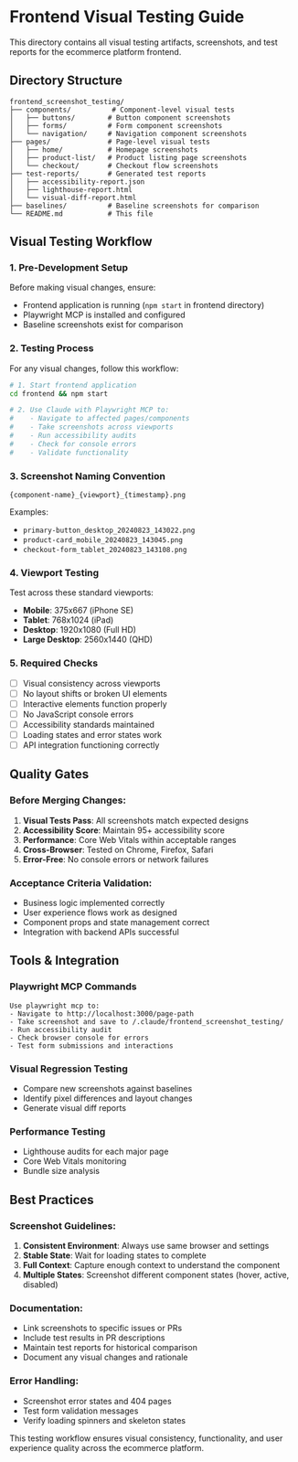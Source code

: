 # Frontend Visual Testing Guide

This directory contains all visual testing artifacts, screenshots, and test reports for the ecommerce platform frontend.

## Directory Structure

```
frontend_screenshot_testing/
├── components/          # Component-level visual tests
│   ├── buttons/        # Button component screenshots
│   ├── forms/          # Form component screenshots
│   └── navigation/     # Navigation component screenshots
├── pages/              # Page-level visual tests
│   ├── home/           # Homepage screenshots
│   ├── product-list/   # Product listing page screenshots
│   └── checkout/       # Checkout flow screenshots
├── test-reports/       # Generated test reports
│   ├── accessibility-report.json
│   ├── lighthouse-report.html
│   └── visual-diff-report.html
├── baselines/          # Baseline screenshots for comparison
└── README.md           # This file
```

## Visual Testing Workflow

### 1. Pre-Development Setup
Before making visual changes, ensure:
- Frontend application is running (`npm start` in frontend directory)
- Playwright MCP is installed and configured
- Baseline screenshots exist for comparison

### 2. Testing Process
For any visual changes, follow this workflow:

```bash
# 1. Start frontend application
cd frontend && npm start

# 2. Use Claude with Playwright MCP to:
#    - Navigate to affected pages/components
#    - Take screenshots across viewports
#    - Run accessibility audits
#    - Check for console errors
#    - Validate functionality
```

### 3. Screenshot Naming Convention
`{component-name}_{viewport}_{timestamp}.png`

Examples:
- `primary-button_desktop_20240823_143022.png`
- `product-card_mobile_20240823_143045.png`
- `checkout-form_tablet_20240823_143108.png`

### 4. Viewport Testing
Test across these standard viewports:
- **Mobile**: 375x667 (iPhone SE)
- **Tablet**: 768x1024 (iPad)
- **Desktop**: 1920x1080 (Full HD)
- **Large Desktop**: 2560x1440 (QHD)

### 5. Required Checks
- [ ] Visual consistency across viewports
- [ ] No layout shifts or broken UI elements
- [ ] Interactive elements function properly
- [ ] No JavaScript console errors
- [ ] Accessibility standards maintained
- [ ] Loading states and error states work
- [ ] API integration functioning correctly

## Quality Gates

### Before Merging Changes:
1. **Visual Tests Pass**: All screenshots match expected designs
2. **Accessibility Score**: Maintain 95+ accessibility score
3. **Performance**: Core Web Vitals within acceptable ranges
4. **Cross-Browser**: Tested on Chrome, Firefox, Safari
5. **Error-Free**: No console errors or network failures

### Acceptance Criteria Validation:
- Business logic implemented correctly
- User experience flows work as designed
- Component props and state management correct
- Integration with backend APIs successful

## Tools & Integration

### Playwright MCP Commands
```
Use playwright mcp to:
- Navigate to http://localhost:3000/page-path
- Take screenshot and save to /.claude/frontend_screenshot_testing/
- Run accessibility audit
- Check browser console for errors
- Test form submissions and interactions
```

### Visual Regression Testing
- Compare new screenshots against baselines
- Identify pixel differences and layout changes
- Generate visual diff reports

### Performance Testing
- Lighthouse audits for each major page
- Core Web Vitals monitoring
- Bundle size analysis

## Best Practices

### Screenshot Guidelines:
1. **Consistent Environment**: Always use same browser and settings
2. **Stable State**: Wait for loading states to complete
3. **Full Context**: Capture enough context to understand the component
4. **Multiple States**: Screenshot different component states (hover, active, disabled)

### Documentation:
- Link screenshots to specific issues or PRs
- Include test results in PR descriptions
- Maintain test reports for historical comparison
- Document any visual changes and rationale

### Error Handling:
- Screenshot error states and 404 pages
- Test form validation messages
- Verify loading spinners and skeleton states

This testing workflow ensures visual consistency, functionality, and user experience quality across the ecommerce platform.
